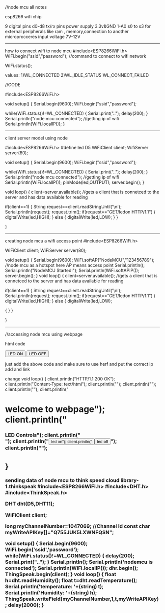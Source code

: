 //node mcu all notes

esp8266 wifi chip

9 digital pins
d0-d8
tx/rx pins 
power supply 3.3v&GND
1-A0
s0 to s3 for external peripherals like ram , memory,connection to another microprocceres
input voltage 7V-12V

-----------------------------------
how to connect wifi to node mcu
#include<ESP8266WiFi.h>
WiFi.begin("ssid","password");  //command to connect to wifi network

WiFi.status();

values: 1)WL_CONNECTED
        2)WL_IDLE_STATUS
        WL_CONNECT_FAILED

//CODE

#include<ESP8266WiFi.h>

void setup()
{
Serial.begin(9600);
WiFi.begin("ssid","password");

while(WiFi.status()!=WL_CONNECTED)
{
Serial.print("..");
delay(200);
}
Serial.println("node mcu connected");
//getting ip of wifi
Serial.println(WiFi.localIP());
}

-----------------------
client server model using node

#include<ESP8266WiFi.h>
#define led D5
WiFiClient client;
WifiServer server(80);

void setup()
{
Serial.begin(9600);
WiFi.begin("ssid","password");

while(WiFi.status()!=WL_CONNECTED)
{
Serial.print("..");
delay(200);
}
Serial.println("node mcu connected");
//getting ip of wifi
Serial.println(WiFi.localIP());
pinMode(led,OUTPUT);
server.begin();
}

void loop()
{
client=server.available(); //gets a client that is connetced to the server and has data available for reading

if(client==1)
{
String request==client.readStringUntil('\n');
Serial.println(request);
request.trim();
if(request=="GET/ledon HTTP/1.1")
{
digitalWrite(led,HIGH);
}
else
{
digitalWrite(led,LOW); 
}
}

}


-----------------------
creating node mcu a wifi access point
#include<ESP8266WiFi.h>

WiFiClient client;
WiFiServer server(80);

void setup()
{
Serial.begin(9600);
WiFi.softAP("NodeMCU","123456789"); //node mcu as a hotspot here AP means access point
Serial.println();
Serial.println("NodeMCU Started!");
Serial.println(WiFi.softAPIP());
server.begin();
}
void loop()
{
client=server.available(); //gets a client that is connetced to the server and has data available for reading

if(client==1)
{
String request==client.readStringUntil('\n');
Serial.println(request);
request.trim();
if(request=="GET/ledon HTTP/1.1")
{
digitalWrite(led,HIGH);
}
else
{
digitalWrite(led,LOW); 

{
}
}

}


-------------------------------------------------------

//accessing node mcu using webpage

html code

<a herf="ip_add/ledon"><button>LED ON</button></a>
<a herf="ip_add.ledoff"><button>LED OFF</button></a>

just add the above code and make sure to use herf and put the correct ip add and link

change
void loop()
{
client.println("HTTP/1.1 200 OK"); 
client.println("Content-Type: text/html");
client.println("");
client.println("<!DOCTYPE HTML>");
client.println("<html>");
client.println("<h1>welcome to webpage");
client.println("<h3>LED Controls");
client.println("<br>");
client.println("<a herf=''><button>led on</buttion>");
client.println("<a herf=''><button>led off</button>");
client.println("</html>");

}
-----------------------------------
sending data of node mcu to think speed cloud
library-1.thinkspeak
#include<ESP8266WiFi.h>
#include<DHT.h>
#include<ThinkSpeak.h>

DHT dht(D5,DHT11);

WiFiClient client;

long myChannelNumber=1047069;  //Channel Id
const char myWriteAPIKey[]="Q755JUK5LXWNFQSN";

void setup()
{
Serial.begin(9600);
WiFi.begin('ssid','password');
while(WiFi.status()!=WL_CONNECTED)
{
delay(200);
Serial.print("..");
}
Serial.println();
Serial.println('nodemcu is connected');
Serial.println(WiFi.localIP());
dhr.begin();
ThingSpeak.begin(client);
}
void loop()
{
float h=dht.readHumidity();
float t=dht.readTemperature();
Serial.println('temperature: '+(string) t);
Serial.println('Humidity: '+(string) h);
ThingSpeak.writeField(myChannelNumber,1,t,myWriteAPIKey);
delay(2000);
}
